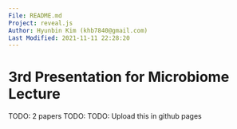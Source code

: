 ```yaml
---
File: README.md
Project: reveal.js
Author: Hyunbin Kim (khb7840@gmail.com)
Last Modified: 2021-11-11 22:28:20
---
```


# 3rd Presentation for Microbiome Lecture

TODO: 2 papers
TODO:
TODO: Upload this in github pages
